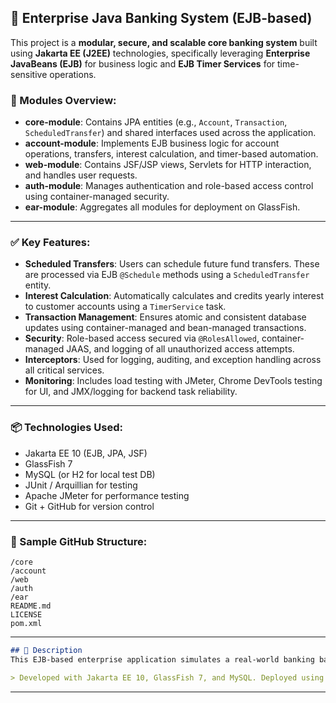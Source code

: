 ## 🏦 Enterprise Java Banking System (EJB-based)

This project is a **modular, secure, and scalable core banking system** built using **Jakarta EE (J2EE)** technologies, specifically leveraging **Enterprise JavaBeans (EJB)** for business logic and **EJB Timer Services** for time-sensitive operations.

### 🔧 Modules Overview:

* **core-module**: Contains JPA entities (e.g., `Account`, `Transaction`, `ScheduledTransfer`) and shared interfaces used across the application.
* **account-module**: Implements EJB business logic for account operations, transfers, interest calculation, and timer-based automation.
* **web-module**: Contains JSF/JSP views, Servlets for HTTP interaction, and handles user requests.
* **auth-module**: Manages authentication and role-based access control using container-managed security.
* **ear-module**: Aggregates all modules for deployment on GlassFish.

---

### ✅ Key Features:

* **Scheduled Transfers**: Users can schedule future fund transfers. These are processed via EJB `@Schedule` methods using a `ScheduledTransfer` entity.
* **Interest Calculation**: Automatically calculates and credits yearly interest to customer accounts using a `TimerService` task.
* **Transaction Management**: Ensures atomic and consistent database updates using container-managed and bean-managed transactions.
* **Security**: Role-based access secured via `@RolesAllowed`, container-managed JAAS, and logging of all unauthorized access attempts.
* **Interceptors**: Used for logging, auditing, and exception handling across all critical services.
* **Monitoring**: Includes load testing with JMeter, Chrome DevTools testing for UI, and JMX/logging for backend task reliability.

---

### 📦 Technologies Used:

* Jakarta EE 10 (EJB, JPA, JSF)
* GlassFish 7
* MySQL (or H2 for local test DB)
* JUnit / Arquillian for testing
* Apache JMeter for performance testing
* Git + GitHub for version control

---

### 📁 Sample GitHub Structure:

```
/core
/account
/web
/auth
/ear
README.md
LICENSE
pom.xml
```

---

```md
## 📝 Description
This EJB-based enterprise application simulates a real-world banking backend. It supports time-based operations like scheduled fund transfers and interest calculations, leveraging Jakarta EE’s built-in scheduling APIs. With strict security, role-based access, and modular architecture, it is suitable for learning and deploying scalable, enterprise-grade banking applications.

> Developed with Jakarta EE 10, GlassFish 7, and MySQL. Deployed using EAR packaging for full modular separation.
```

---

